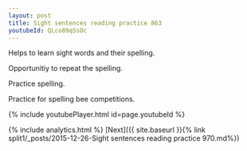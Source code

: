 ```yaml
---
layout: post
title: Sight sentences reading practice 863
youtubeId: QLco89qSsOc
---
```

 
 
Helps to learn sight words and their spelling.

Opportunitiy to repeat the spelling. 

Practice spelling. 
 
Practice for spelling bee competitions. 
 
{% include youtubePlayer.html id=page.youtubeId %}
 
 
{% include analytics.html %} 
[Next]({{ site.baseurl }}{% link  split1/_posts/2015-12-26-Sight sentences reading practice 970.md%})
 

